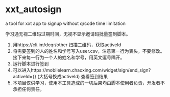 # xxt_autosign
a tool for xxt app to signup without qrcode time limitation


学习通无视二维码过期时间，无视不显示邀请码批量签到脚本。
1. 用https://cli.im/deqr/other 扫描二维码，获取activeId
2. 将需要签到的人的姓名和学号写入user.csv，注意第一行为表头，不要修改。接下来每一行为一个人的姓名和学号，用英文逗号隔开。
3. 运行脚本进行签到
4. 可以进入https://mobilelearn.chaoxing.com/widget/sign/end_sign?activeId={} (大括号换成activeId) 查看签到结果
5. 本项目仅供学习，使用本工具造成的一切后果均由脚本使用者负责，开发者不承担任何责任。
